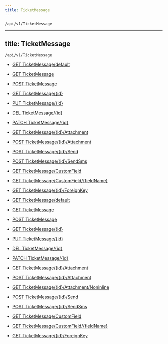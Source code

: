 ```yaml
---
title: TicketMessage
---
```


```http
/api/v1/TicketMessage
```

---
title: TicketMessage
---

```http
/api/v1/TicketMessage
```




* [GET TicketMessage/default](v1TicketMessageEntity_DefaultTicketMessageEntity.md)

* [GET TicketMessage](v1TicketMessageEntity_GetAll.md)

* [POST TicketMessage](v1TicketMessageEntity_HttpPostSaveTicketMessageEntityWithNotify.md)

* [GET TicketMessage/{id}](v1TicketMessageEntity_GetTicketMessageEntity.md)

* [PUT TicketMessage/{id}](v1TicketMessageEntity_HttpPutSaveTicketMessageEntityWithNotify.md)

* [DEL TicketMessage/{id}](v1TicketMessageEntity_DeleteTicketMessageEntity.md)

* [PATCH TicketMessage/{id}](v1TicketMessageEntity_PatchTicketMessageEntity.md)

* [GET TicketMessage/{id}/Attachment](v1TicketMessageEntity_GetAttachmentInfo.md)

* [POST TicketMessage/{id}/Attachment](v1TicketMessageEntity_AddAttachments.md)

* [POST TicketMessage/{id}/Send](v1TicketMessageEntity_SendTicketMessage.md)

* [POST TicketMessage/{id}/SendSms](v1TicketMessageEntity_SendTicketMessageSms.md)

* [GET TicketMessage/CustomField](v1TicketMessageEntity_GetCustomFieldInfoList.md)

* [GET TicketMessage/CustomField/{fieldName}](v1TicketMessageEntity_GetCustomFieldInfo.md)

* [GET TicketMessage/{id}/ForeignKey](v1TicketMessageEntity_GetAllForeignKeysOnEntity.md)


* [GET TicketMessage/default](v1TicketMessageEntity_DefaultTicketMessageEntity.md)

* [GET TicketMessage](v1TicketMessageEntity_GetAll.md)

* [POST TicketMessage](v1TicketMessageEntity_HttpPostSaveTicketMessageEntityWithNotify.md)

* [GET TicketMessage/{id}](v1TicketMessageEntity_HttpGetGetTicketMessageWithEmbeddedData.md)

* [PUT TicketMessage/{id}](v1TicketMessageEntity_HttpPutSaveTicketMessageEntityWithNotify.md)

* [DEL TicketMessage/{id}](v1TicketMessageEntity_DeleteTicketMessageEntity.md)

* [PATCH TicketMessage/{id}](v1TicketMessageEntity_PatchTicketMessageEntity.md)

* [GET TicketMessage/{id}/Attachment](v1TicketMessageEntity_GetAttachmentInfo.md)

* [POST TicketMessage/{id}/Attachment](v1TicketMessageEntity_AddAttachments.md)

* [GET TicketMessage/{id}/Attachment/Noninline](v1TicketMessageEntity_GetAttachmentInfoNonInline.md)

* [POST TicketMessage/{id}/Send](v1TicketMessageEntity_SendTicketMessage.md)

* [POST TicketMessage/{id}/SendSms](v1TicketMessageEntity_SendTicketMessageSms.md)

* [GET TicketMessage/CustomField](v1TicketMessageEntity_GetCustomFieldInfoList.md)

* [GET TicketMessage/CustomField/{fieldName}](v1TicketMessageEntity_GetCustomFieldInfo.md)

* [GET TicketMessage/{id}/ForeignKey](v1TicketMessageEntity_GetAllForeignKeysOnEntity.md)